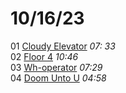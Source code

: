 # 10/16/23
01 [Cloudy Elevator](cloudy-elevator.mp3) *07:                 33*  
02 [Floor 4](floor-4.mp3) *10:46*  
03 [Wh-operator](wh-operator.mp3) *07:29*  
04 [Doom Unto U](doom-unto-u.mp3) *04:58*  